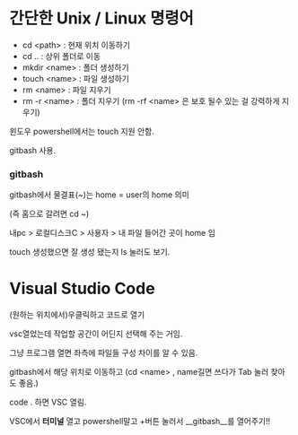 # 간단한 Unix / Linux 명령어

- cd \<path> : 현재 위치 이동하기
- cd .. : 상위 폴더로 이동
- mkdir \<name> : 폴더 생성하기
- touch \<name> : 파일 생성하기
- rm \<name> : 파일 지우기
- rm -r \<name> : 폴더 지우기  (rm -rf \<name> 은 보호 될수 있는 걸 강력하게 지우기)



윈도우 powershell에서는 touch 지원 안함.

gitbash 사용.

### gitbash

gitbash에서 물결표(~)는 home = user의 home 의미

(즉 홈으로 갈려면 cd ~)

내pc > 로컬디스크C > 사용자 > 내 파일 들어간 곳이 home 임

touch 생성했으면 잘 생성 됐는지 ls 눌러도 보기.

# Visual Studio Code

(원하는 위치에서)우클릭하고 코드로 열기

vsc열었는데 작업할 공간이 어딘지 선택해 주는 거임.

그냥 프로그램 열면 좌측에 파일들 구성 차이를 알 수 있음.

gitbash에서 해당 위치로 이동하고 (cd \<name> , name길면 쓰다가 Tab 눌러 찾아도 좋음.)

code . 하면 VSC 열림.



VSC에서 __터미널__ 열고 powershell말고 +버튼 눌러서 __gitbash__를 열어주기!!
